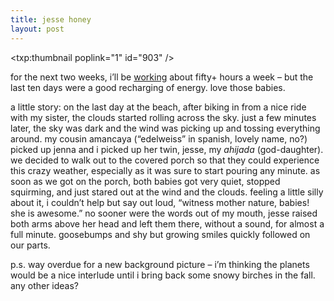 ```yaml
---
title: jesse honey    
layout: post
---
```


<span class="pic3"><txp:thumbnail poplink="1" id="903" /></span>

for the next two weeks, i&#8217;ll be [working][1] about fifty+ hours a week &#8211; but the last ten days were a good recharging of energy. love those babies.

a little story: on the last day at the beach, after biking in from a nice ride with my sister, the clouds started rolling across the sky. just a few minutes later, the sky was dark and the wind was picking up and tossing everything around. my cousin amancaya (&#8220;edelweiss&#8221; in spanish, lovely name, no?) picked up jenna and i picked up her twin, jesse, my *ahijada* (god-daughter). we decided to walk out to the covered porch so that they could experience this crazy weather, especially as it was sure to start pouring any minute. as soon as we got on the porch, both babies got very quiet, stopped squirming, and just stared out at the wind and the clouds. feeling a little silly about it, i couldn&#8217;t help but say out loud, &#8220;witness mother nature, babies! she is awesome.&#8221; no sooner were the words out of my mouth, jesse raised both arms above her head and left them there, without a sound, for almost a full minute. goosebumps and shy but growing smiles quickly followed on our parts.

p.s. way overdue for a new background picture &#8211; i&#8217;m thinking the planets would be a nice interlude until i bring back some snowy birches in the fall. any other ideas?

 [1]: http://www.calrbs.org/